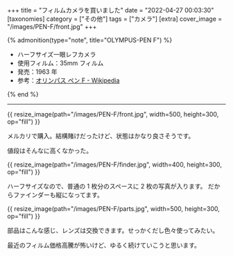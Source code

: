 +++
title = "フィルムカメラを買いました"
date = "2022-04-27 00:03:30"
[taxonomies]
category = ["その他"]
tags = ["カメラ"]
[extra]
cover_image = "/images/PEN-F/front.jpg"
+++

{% admonition(type="note", title="OLYMPUS-PEN F") %}

- ハーフサイズ一眼レフカメラ
- 使用フィルム：35mm フィルム
- 発売：1963 年
- 参考：[オリンパス ペン F - Wikipedia](https://ja.wikipedia.org/wiki/%E3%82%AA%E3%83%AA%E3%83%B3%E3%83%91%E3%82%B9_%E3%83%9A%E3%83%B3F)

{% end %}

---

{{ resize_image(path="/images/PEN-F/front.jpg", width=500, height=300, op="fill") }}

メルカリで購入。結構賭けだったけど、状態はかなり良さそうです。

値段はそんなに高くなかった。

{{ resize_image(path="/images/PEN-F/finder.jpg", width=400, height=300, op="fill") }}

ハーフサイズなので、普通の 1 枚分のスペースに 2 枚の写真が入ります。
だからファインダーも縦になってます。

{{ resize_image(path="/images/PEN-F/parts.jpg", width=500, height=300, op="fill") }}

部品はこんな感じ、レンズは交換できます。せっかくだし色々使ってみたい。

最近のフィルム価格高騰が怖いけど、ゆるく続けていこうと思います。
